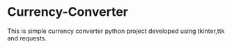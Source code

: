 # Currency-Converter
This is simple currency converter python project developed using tkinter,ttk and requests.
